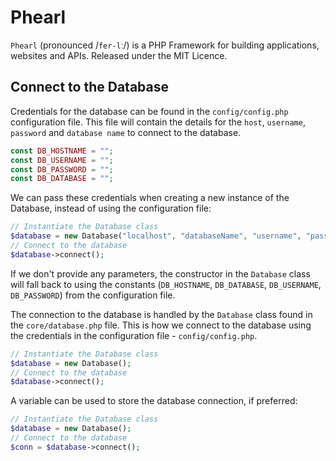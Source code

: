 # Phearl
`Phearl` (pronounced /`fer-l`ː/) is a PHP Framework for building applications, websites and APIs. Released under the MIT Licence.

## Connect to the Database
Credentials for the database can be found in the `config/config.php` configuration file. This file will contain the details for the `host`, `username`, `password` and `database name` to connect to the database.

```php
const DB_HOSTNAME = "";
const DB_USERNAME = "";
const DB_PASSWORD = "";
const DB_DATABASE = "";
```

We can pass these credentials when creating a new instance of the Database, instead of using the configuration file:

```php
// Instantiate the Database class
$database = new Database("localhost", "databaseName", "username", "password");
// Connect to the database
$database->connect();
```

If we don't provide any parameters, the constructor in the `Database` class will fall back to using the constants (`DB_HOSTNAME`, `DB_DATABASE`, `DB_USERNAME`, `DB_PASSWORD`) from the configuration file.

The connection to the database is handled by the `Database` class found in the `core/database.php` file. This is how we connect to the database using the credentials in the configuration file - `config/config.php`.

```php
// Instantiate the Database class
$database = new Database();
// Connect to the database
$database->connect();
```

A variable can be used to store the database connection, if preferred:

```php
// Instantiate the Database class
$database = new Database();
// Connect to the database
$conn = $database->connect();
```
